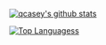 [![qcasey's github stats](https://github-readme-stats.vercel.app/api?username=qcasey)](https://github.com/qcasey)

[![Top Languagess](https://github-readme-stats.vercel.app/api/top-langs/?username=qcasey&layout=compact)](https://github.com/qcasey)

<!--
**luebbe/luebbe** is a ✨ _special_ ✨ repository because its `README.md` (this file) appears on your GitHub profile.

Here are some ideas to get you started:

- 🔭 I’m currently working on ...
- 🌱 I’m currently learning ...
- 👯 I’m looking to collaborate on ...
- 🤔 I’m looking for help with ...
- 💬 Ask me about ...
- 📫 How to reach me: ...
- 😄 Pronouns: ...
- ⚡ Fun fact: ...
-->
